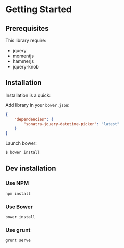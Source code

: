 Getting Started
===============

Prerequisites
-------------

This library require:

- jquery
- momentjs
- hammerjs
- jquery-knob

Installation
------------

Installation is a quick:

Add library in your `bower.json`:

```json
{
    "dependencies": {
        "sonatra-jquery-datetime-picker": "latest"
    }
}
```

Launch bower:

```bash
$ bower install
```

Dev installation
----------------

### Use NPM

```
npm install
```

### Use Bower

```
bower install
```

### Use grunt

```
grunt serve
```
